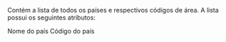 Contém a lista de todos os países e respectivos códigos de área.
A lista possui os seguintes atributos:

Nome do país
Código do país
